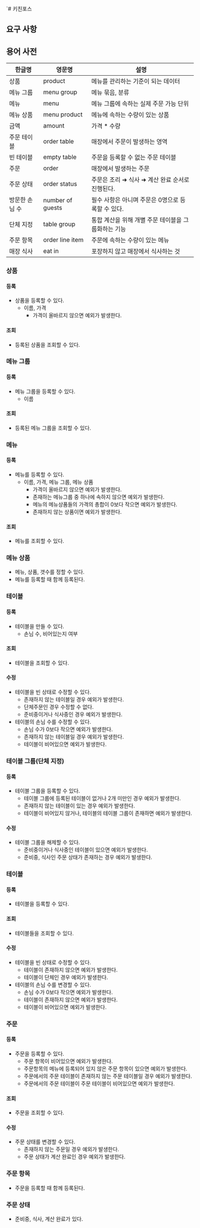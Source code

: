 `# 키친포스

## 요구 사항

## 용어 사전

| 한글명 | 영문명 | 설명 |
| --- | --- | --- |
| 상품 | product | 메뉴를 관리하는 기준이 되는 데이터 |
| 메뉴 그룹 | menu group | 메뉴 묶음, 분류 |
| 메뉴 | menu | 메뉴 그룹에 속하는 실제 주문 가능 단위 |
| 메뉴 상품 | menu product | 메뉴에 속하는 수량이 있는 상품 |
| 금액 | amount | 가격 * 수량 |
| 주문 테이블 | order table | 매장에서 주문이 발생하는 영역 |
| 빈 테이블 | empty table | 주문을 등록할 수 없는 주문 테이블 |
| 주문 | order | 매장에서 발생하는 주문 |
| 주문 상태 | order status | 주문은 조리 ➜ 식사 ➜ 계산 완료 순서로 진행된다. |
| 방문한 손님 수 | number of guests | 필수 사항은 아니며 주문은 0명으로 등록할 수 있다. |
| 단체 지정 | table group | 통합 계산을 위해 개별 주문 테이블을 그룹화하는 기능 |
| 주문 항목 | order line item | 주문에 속하는 수량이 있는 메뉴 |
| 매장 식사 | eat in | 포장하지 않고 매장에서 식사하는 것 |

### 상품
#### 등록
- 상품을 등록할 수 있다.
  - 이름, 가격
    - 가격이 올바르지 않으면 예외가 발생한다.
#### 조회
- 등록된 상품을 조회할 수 있다.

### 메뉴 그룹
#### 등록
- 메뉴 그룹을 등록할 수 있다.
  - 이름
#### 조회
- 등록된 메뉴 그룹을 조회할 수 있다.

### 메뉴
#### 등록
- 메뉴를 등록할 수 있다.
  - 이름, 가격, 메뉴 그룹, 메뉴 상품
    - 가격이 올바르지 않으면 예외가 발생한다.
    - 존재하는 메뉴그룹 중 하나에 속하지 않으면 예외가 발생한다.
    - 메뉴의 메뉴상품들의 가격의 총합이 0보다 작으면 예외가 발생한다.
    - 존재하지 않는 상품이면 예외가 발생한다.
#### 조회
- 메뉴를 조회할 수 있다.

### 메뉴 상품
- 메뉴, 상품, 갯수를 정할 수 있다.
- 메뉴를 등록할 때 함께 등록된다.

### 테이블
#### 등록
- 테이블을 만들 수 있다.
  - 손님 수, 비어있는지 여부
#### 조회
- 테이블을 조회할 수 있다.
#### 수정
- 테이블을 빈 상태로 수정할 수 있다.
  - 존재하지 않는 테이블일 경우 예외가 발생한다.
  - 단체주문인 경우 수정할 수 없다.
  - 준비중이거나 식사중인 경우 예외가 발생한다.
- 테이블의 손님 수를 수정할 수 있다.
  - 손님 수가 0보다 작으면 예외가 발생한다.
  - 존재하지 않는 테이블일 경우 예외가 발생한다.
  - 테이블이 비어있으면 예외가 발생한다.

### 테이블 그룹(단체 지정)
#### 등록
- 테이블 그룹을 등록할 수 있다.
  - 테이블 그룹에 등록된 테이블이 없거나 2개 미만인 경우 예외가 발생한다.
  - 존재하지 않는 테이블이 있는 경우 예외가 발생한다.
  - 테이블이 비어있지 않거나, 테이블의 테이블 그룹이 존재하면 예외가 발생한다.
#### 수정
- 테이블 그룹을 해제할 수 있다.
  - 준비중이거나 식사중인 테이블이 있으면 예외가 발생한다.
  - 준비중, 식사인 주문 상태가 존재하는 경우 예외가 발생한다.

### 테이블
#### 등록
- 테이블을 등록할 수 있다.
#### 조회
- 테이블들을 조회할 수 있다.
#### 수정
- 테이블을 빈 상태로 수정할 수 있다.
  - 테이블이 존재하지 않으면 예외가 발생한다.
  - 테이블이 단체인 경우 예외가 발생한다.
- 테이블의 손님 수를 변경할 수 있다.
  - 손님 수가 0보다 작으면 예외가 발생한다.
  - 테이블이 존재하지 않으면 예외가 발생한다.
  - 테이블이 비어있으면 예외가 발생한다.

### 주문
#### 등록
- 주문을 등록할 수 있다.
  - 주문 항목이 비어있으면 예외가 발생한다.
  - 주문항목의 메뉴에 등록되어 있지 않은 주문 항목이 있으면 예외가 발생한다.
  - 주문에서의 주문 테이블이 존재하지 않는 주문 테이블일 경우 예외가 발생한다.
  - 주문에서의 주문 테이블이 주문 테이블이 비어있으면 예외가 발생한다.
#### 조회
- 주문을 조회할 수 있다.
#### 수정
- 주문 상태를 변경할 수 있다.
  - 존재하지 않는 주문일 경우 예외가 발생한다.
  - 주문 상태가 계산 완료인 경우 예외가 발생한다.
  
### 주문 항목
- 주문을 등록할 때 함께 등록된다.

### 주문 상태
- 준비중, 식사, 계산 완료가 있다.


